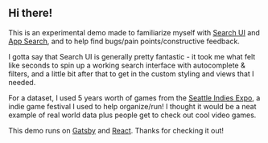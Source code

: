 ## Hi there!

This is an experimental demo made to familiarize myself with [Search UI](https://github.com/elastic/search-ui) and [App Search](https://swiftype.com/app-search), and to help find bugs/pain points/constructive feedback.

I gotta say that Search UI is generally pretty fantastic - it took me what felt like seconds to spin up a working search interface with autocomplete & filters, and a little bit after that to get in the custom styling and views that I needed.

For a dataset, I used 5 years worth of games from the [Seattle Indies Expo](https://six.seattleindies.org), a indie game festival I used to help organize/run! I thought it would be a neat example of real world data plus people get to check out cool video games.

This demo runs on [Gatsby](https://www.gatsbyjs.org) and [React](https://reactjs.org). Thanks for checking it out!
